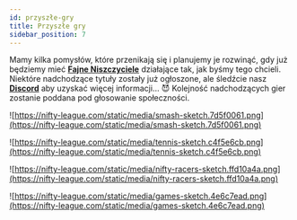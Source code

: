 ```yaml
---
id: przyszłe-gry
title: Przyszłe gry
sidebar_position: 7
---
```


Mamy kilka pomysłów, które przenikają się i planujemy je rozwinąć, gdy już będziemy mieć **[Fajne Niszczyciele](https://nifty-league.com/games)** działające tak, jak byśmy tego chcieli. Niektóre nadchodzące tytuły zostały już ogłoszone, ale śledźcie nasz **[Discord](https://discord.gg/niftyleague)** aby uzyskać więcej informacji… 😈 Kolejność nadchodzących gier zostanie poddana pod głosowanie społeczności.

![https://nifty-league.com/static/media/smash-sketch.7d5f0061.png](https://nifty-league.com/static/media/smash-sketch.7d5f0061.png)

![https://nifty-league.com/static/media/tennis-sketch.c4f5e6cb.png](https://nifty-league.com/static/media/tennis-sketch.c4f5e6cb.png)

![https://nifty-league.com/static/media/nifty-racers-sketch.ffd10a4a.png](https://nifty-league.com/static/media/nifty-racers-sketch.ffd10a4a.png)

![https://nifty-league.com/static/media/games-sketch.4e6c7ead.png](https://nifty-league.com/static/media/games-sketch.4e6c7ead.png)
